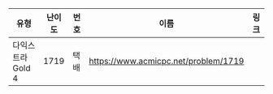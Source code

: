 |유형|난이도|번호|이름|링크|
|------|---|---|---|---|
|다익스트라Gold 4|1719|택배|https://www.acmicpc.net/problem/1719|
